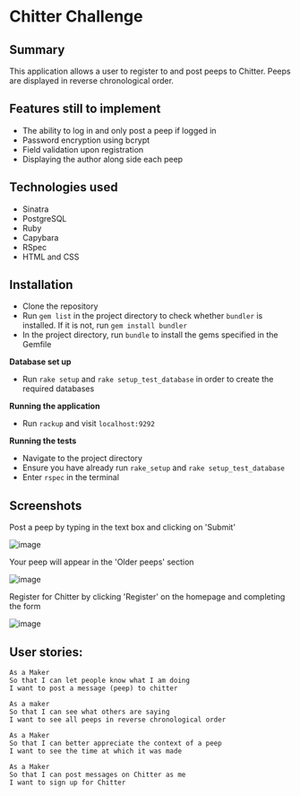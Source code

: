 Chitter Challenge
=================

Summary
-------

This application allows a user to register to and post peeps to Chitter. Peeps are displayed in reverse chronological order.

Features still to implement
-------
* The ability to log in and only post a peep if logged in
* Password encryption using bcrypt
* Field validation upon registration
* Displaying the author along side each peep

Technologies used
-------
* Sinatra
* PostgreSQL
* Ruby
* Capybara
* RSpec
* HTML and CSS

Installation
-------
* Clone the repository
* Run `gem list` in the project directory to check whether `bundler` is installed. If it is not, run `gem install bundler`
* In the project directory, run `bundle` to install the gems specified in the Gemfile

**Database set up**
* Run `rake setup` and `rake setup_test_database` in order to create the required databases

**Running the application**
* Run `rackup` and visit `localhost:9292`

**Running the tests**
* Navigate to the project directory
* Ensure you have already run `rake_setup` and `rake setup_test_database`
* Enter `rspec` in the terminal

Screenshots
-------
Post a peep by typing in the text box and clicking on 'Submit'

![image](https://user-images.githubusercontent.com/29439776/36358049-9691f322-14ff-11e8-8241-fd1341742dee.png)

Your peep will appear in the 'Older peeps' section

![image](https://user-images.githubusercontent.com/29439776/36358060-bcfd35f8-14ff-11e8-85ff-5c00937b5add.png)

Register for Chitter by clicking  'Register' on the homepage and completing the form

![image](https://user-images.githubusercontent.com/29439776/36358068-d6d213d6-14ff-11e8-8412-10a26b278542.png)

User stories:
-------

```
As a Maker
So that I can let people know what I am doing  
I want to post a message (peep) to chitter

As a maker
So that I can see what others are saying  
I want to see all peeps in reverse chronological order

As a Maker
So that I can better appreciate the context of a peep
I want to see the time at which it was made

As a Maker
So that I can post messages on Chitter as me
I want to sign up for Chitter
